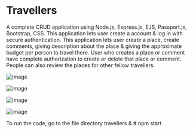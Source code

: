 # Travellers

A complete CRUD application using Node.js, Express.js, EJS, Passport.js, Bootstrap, CSS.
This application lets user create a account & log in with secure authentication. 
This application lets user create a place, create comments, giving description about the place & giving the approximate budget per person to travel there.
User who creates a place or comment have complete authorization to create or delete that place or comment.
People can also review the places for other fellow travellers.

![image](https://user-images.githubusercontent.com/65938639/129485175-dce64f91-992b-434d-bc91-0647e99b87d6.png)

![image](https://user-images.githubusercontent.com/65938639/129485195-7376846a-afa8-48ce-b031-b917265ffb2b.png)

![image](https://user-images.githubusercontent.com/65938639/129485220-7a3e0bd9-0b84-4952-8ab9-01a68d184194.png)

![image](https://user-images.githubusercontent.com/65938639/129485233-44b7194d-1d12-4c0a-941c-52bea7c0e4c4.png)

To run the code, go to the file directory travellers & # npm start

